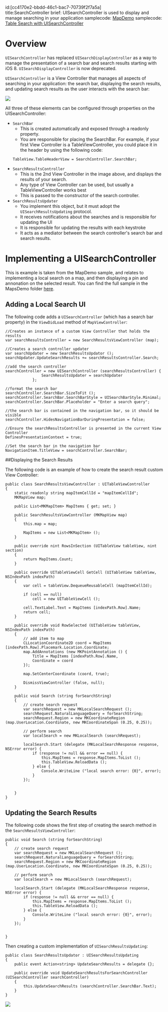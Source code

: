 id:[cc4170e2-bbdd-46c1-bac7-70739f2f7a5a]  
title:SearchController
brief: UISearchController is used to display and manage searching in your application
samplecode: [MapDemo](/samples/monotouch/MapDemo/)
samplecode: [Table Search with UISearchController](/samples/monotouch/ios8/TableSearch/)

# Overview
`UISearchController` has replaced `UISearchDisplayController` as a way to manage the presentation of a search bar and search results starting with iOS 8. `UISearchDisplayController` is now deprecated.

`UISearchController` is a View Controller that manages all aspects of searching in your application: the search bar, displaying the search results, and updating search results as the user interacts with the search bar:

 ![](Images/SearchController.png)

All three of these elements can be configured through properties on the UISearchController:

* `SearchBar`
	- This is created automatically and exposed through a readonly property.
	- You are responsible for placing the SearchBar. For example, if your first View Controller is a TableViewController, you could place it in the header by using the following code:
	```
	TableView.TableHeaderView = SearchController.SearchBar;
	```
* `SearchResultsController`
	- This is the 2nd View Controller in the image above, and displays the results of your search.
	- Any type of View Controller can be used, but usually a TableViewController works best
	- This is passed to the constructor of the search controller.
* `SearchResultsUpdater`
	- You implement this object, but it must adopt the `UISearchResultsUpdating` protocol.
	- It receives notifications about the searches and is responsible for updating the UI
	- It is responsible for updating the results with each keystroke
	- It acts as a mediator between the search controller's search bar and search results.


# Implementing a UISearchController

This is example is taken from the MapDemo sample, and relates to implementing a local search on a map, and then displaying a pin and annonation on the selected result. You can find the full sample in the MapsDemo folder [here](/samples/monotouch/MapDemo/).

## Adding a Local Search UI

The following code adds a `UISearchController` (which has a search bar property) in the `ViewDidLoad` method of `MapViewController`:


```
//Creates an instance of a custom View Controller that holds the results
var searchResultsController = new SearchResultsViewController (map);

//Creates a search controller updater
var searchUpdater = new SearchResultsUpdator ();
searchUpdater.UpdateSearchResults += searchResultsController.Search;

//add the search controller
searchController = new UISearchController (searchResultsController) {
                SearchResultsUpdater = searchUpdater
            };

//format the search bar
searchController.SearchBar.SizeToFit ();
searchController.SearchBar.SearchBarStyle = UISearchBarStyle.Minimal;
searchController.SearchBar.Placeholder = "Enter a search query";

//the search bar is contained in the navigation bar, so it should be visible
searchController.HidesNavigationBarDuringPresentation = false;

//Ensure the searchResultsController is presented in the current View Controller 
DefinesPresentationContext = true;

//Set the search bar in the navigation bar
NavigationItem.TitleView = searchController.SearchBar;
```

##Displaying the Search Results

The following code is an example of how to create the search result custom View Controller:

```
public class SearchResultsViewController : UITableViewController
{
    static readonly string mapItemCellId = "mapItemCellId";
    MKMapView map;

    public List<MKMapItem> MapItems { get; set; }

    public SearchResultsViewController (MKMapView map)
    {
        this.map = map;

        MapItems = new List<MKMapItem> ();
    }

    public override nint RowsInSection (UITableView tableView, nint section)
    {
        return MapItems.Count;
    }

    public override UITableViewCell GetCell (UITableView tableView, NSIndexPath indexPath)
    {
        var cell = tableView.DequeueReusableCell (mapItemCellId);

        if (cell == null)
            cell = new UITableViewCell ();

        cell.TextLabel.Text = MapItems [indexPath.Row].Name;
        return cell;
    }

    public override void RowSelected (UITableView tableView, NSIndexPath indexPath)
    {
        // add item to map
        CLLocationCoordinate2D coord = MapItems [indexPath.Row].Placemark.Location.Coordinate;
        map.AddAnnotations (new MKPointAnnotation () {
            Title = MapItems [indexPath.Row].Name,
            Coordinate = coord
        });

        map.SetCenterCoordinate (coord, true);

        DismissViewController (false, null);
    }

    public void Search (string forSearchString)
    {
        // create search request
        var searchRequest = new MKLocalSearchRequest ();
        searchRequest.NaturalLanguageQuery = forSearchString;
        searchRequest.Region = new MKCoordinateRegion (map.UserLocation.Coordinate, new MKCoordinateSpan (0.25, 0.25));

        // perform search
        var localSearch = new MKLocalSearch (searchRequest);

        localSearch.Start (delegate (MKLocalSearchResponse response, NSError error) {
            if (response != null && error == null) {
                this.MapItems = response.MapItems.ToList ();
                this.TableView.ReloadData ();
            } else {
                Console.WriteLine ("local search error: {0}", error);
            }
        });


    }
}
```

## Updating the Search Results

The following code shows the first step of creating the search method in the `SearchResultsViewController`:

```
public void Search (string forSearchString)
{
    // create search request
    var searchRequest = new MKLocalSearchRequest ();
    searchRequest.NaturalLanguageQuery = forSearchString;
    searchRequest.Region = new MKCoordinateRegion (map.UserLocation.Coordinate, new MKCoordinateSpan (0.25, 0.25));

    // perform search
    var localSearch = new MKLocalSearch (searchRequest);

    localSearch.Start (delegate (MKLocalSearchResponse response, NSError error) {
        if (response != null && error == null) {
            this.MapItems = response.MapItems.ToList ();
            this.TableView.ReloadData ();
        } else {
            Console.WriteLine ("local search error: {0}", error);
        }
    });


}
```

Then creating a custom implementation of `UISearchResultsUpdating`:

```
public class SearchResultsUpdator : UISearchResultsUpdating
{
    public event Action<string> UpdateSearchResults = delegate {};

    public override void UpdateSearchResultsForSearchController (UISearchController searchController)
    {
        this.UpdateSearchResults (searchController.SearchBar.Text);
    }
}
```

 ![](Images/SearchResults.png)


